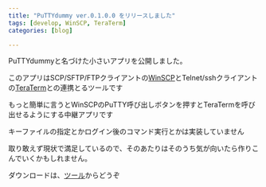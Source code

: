 ```yaml
---
title: "PuTTYdummy ver.0.1.0.0 をリリースしました"
tags: [develop, WinSCP, TeraTerm]
categories: [blog]

---
```


PuTTYdummyと名づけた小さいアプリを公開しました。

このアプリはSCP/SFTP/FTPクライアントの[WinSCP][1]とTelnet/sshクライアントの[TeraTerm][2]との連携とるツールです

 [1]: http://winscp.net/
 [2]: http://ttssh2.sourceforge.jp/

もっと簡単に言うとWinSCPのPuTTY呼び出しボタンを押すとTeraTermを呼び出せるようにする中継アプリです

キーファイルの指定とかログイン後のコマンド実行とかは実装していません

取り敢えず現状で満足しているので、そのあたりはそのうち気が向いたら作りこんでいくかもしれません。

ダウンロードは、[ツール][3]からどうぞ

 [3]: /soft/tool